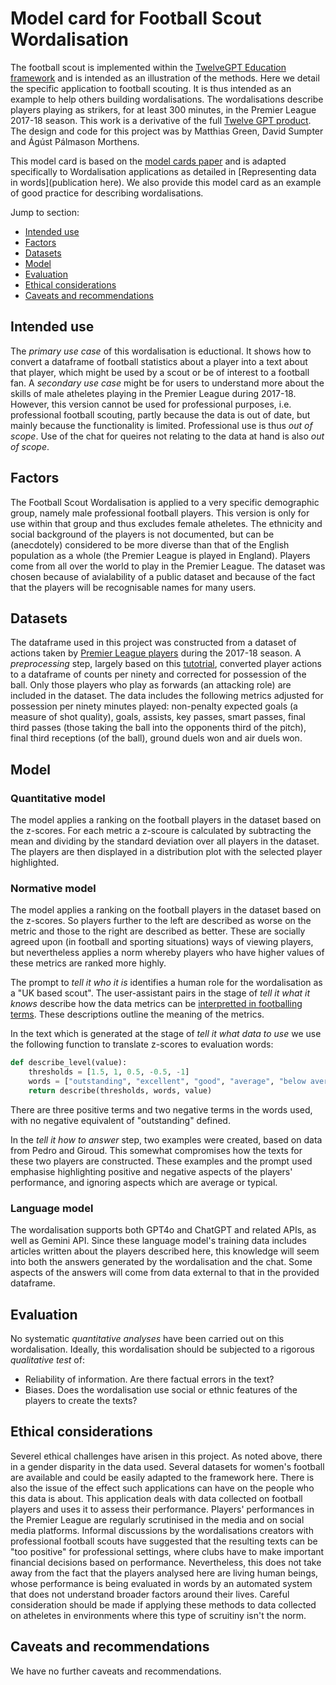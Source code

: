 # Model card for Football Scout Wordalisation

The football scout is implemented within the [TwelveGPT Education framework](https://github.com/soccermatics/twelve-gpt-educational) and
is intended as an illustration of the methods. Here we detail the specific application to football scouting. It is thus intended as an example to help others building wordalisations. The wordalisations describe players playing as strikers, for at least 300 minutes, in the Premier League 2017-18 season. This work is a derivative of the full [Twelve GPT product](https://twelve.football). The design and code for this project was by Matthias Green, David Sumpter and Ágúst Pálmason Morthens. 

This model card is based on the [model cards paper](https://arxiv.org/abs/1810.03993) and is adapted specifically to Wordalisation applications as detailed in [Representing data in words](publication here). We also provide this model card as an example of 
good practice for describing wordalisations.

Jump to section:

- [Intended use](#intended-use)
- [Factors](#factors)
- [Datasets](#dataset)
- [Model](#model)
- [Evaluation](#evaluation)
- [Ethical considerations](#ethical-considerations)
- [Caveats and recommendations](#caveats-and-recommendations)

## Intended use

The *primary use case* of this wordalisation is eductional. It shows how to convert a dataframe of football statistics about a player into a text about that player, which might be used by a scout or be of interest to a football fan. A *secondary use case* might be for users to understand more about the skills of male atheletes playing in the Premier League during 2017-18. However, this version cannot be used for professional purposes, i.e. professional football scouting, partly because the data is out of date, but mainly because the functionality is limited. Professional use is thus *out of scope*. Use of the chat for queires not relating to the data at hand is also *out of scope*. 

## Factors

The Football Scout Wordalisation is applied to a very specific demographic group, namely male professional football players. This version is only for use within that group and thus excludes female atheletes. The ethnicity and social background of the players is not documented, but can be (anecdotely) considered to be more diverse than that of the English population as a whole (the Premier League is played in England). Players come from all over the world to play in the Premier League. The dataset was chosen because of avialability of a public dataset and because of the fact that the players will be recognisable names for many users. 

## Datasets

The dataframe used in this project was constructed from a dataset of actions taken by [Premier League players](https://figshare.com/collections/Soccer_match_event_dataset/4415000/2) during the 2017-18 season. A *preprocessing* step, largely based on this [tutotrial](https://soccermatics.readthedocs.io/en/latest/lesson3/ScoutingPlayers.html), converted player actions to a dataframe of counts per ninety and corrected for possession of the ball. Only those players who play as forwards (an attacking role) are included in the dataset. The data includes the following metrics adjusted for possession per ninety minutes played: non-penalty expected goals (a measure of shot quality), goals, assists, key passes, smart passes, final third passes (those taking the ball into the opponents third of the pitch), final third receptions (of the ball), ground duels won and air duels won.

## Model

### Quantitative model

The model applies a ranking on the football players in the dataset based on the z-scores. For each metric a z-scoure is calculated by 
subtracting the mean and dividing by the standard deviation over all players in the dataset. The players are then displayed in a distribution
plot with the selected player highlighted. 

### Normative model

The model applies a ranking on the football players in the dataset based on the z-scores. So players further to the left are described as worse on the metric and those to the right are described as better. These are socially agreed upon (in football and sporting situations) ways of viewing players, but nevertheless applies a norm whereby players who have higher values of these metrics are ranked more highly. 

The prompt to *tell it who it is* identifies a human role for the wordalisation as a "UK based scout". The user-assistant pairs in the stage of *tell it what it knows* describe how the data metrics can be [interpretted in footballing terms](https://github.com/soccermatics/twelve-gpt-educational/blob/main/data/describe/Forward.xlsx). These descriptions outline the meaning of the metrics.

In the text which is generated at the stage of *tell it what data to use* we use the following function to translate z-scores to evaluation words:
```python
def describe_level(value):
    thresholds = [1.5, 1, 0.5, -0.5, -1]
    words = ["outstanding", "excellent", "good", "average", "below average", "poor"]
    return describe(thresholds, words, value)
```
There are three positive terms and two negative terms in the words used, with no negative equivalent of "outstanding" defined. 

In the *tell it how to answer* step, two examples were created, based on data from Pedro and Giroud. This somewhat compromises how the texts for these two players are constructed. These examples and the prompt used emphasise highlighting positive and negative aspects of the players' performance, and ignoring aspects which are average or typical.

### Language model

The wordalisation supports both GPT4o and ChatGPT and related APIs, as well as Gemini API. Since these language model's training data includes articles written about the players described here, this knowledge will seem into both the answers generated by the wordalisation and the chat. Some aspects of the answers will come from data external to that in the provided dataframe.

## Evaluation

No systematic *quantitative analyses* have been carried out on this wordalisation. Ideally, this wordalisation should be subjected to a rigorous *qualitative test* of:
- Reliability of information. Are there factual errors in the text?
- Biases. Does the wordalisation use social or ethnic features of the players to create the texts?

## Ethical considerations

Severel ethical challenges have arisen in this project. As noted above, there in a gender disparity in the data used. Several datasets for women's football are available and could be easily adapted to the framework here. There is also the issue of the effect such applications can have on the people who this data is about. This application deals with data collected on football players and uses it to assess their performance. Players' performances in the Premier League are regularly scrutinised in the media and on social media platforms. Informal discussions by the wordalisations creators with professional football scouts have suggested that the resulting texts can be "too positive" for professional settings, where clubs have to make important financial decisions based on performance. Nevertheless, this does not take away from the fact that the players analysed here are living human beings, whose performance is being evaluated in words by an automated system that does not understand broader factors around their lives. Careful consideration should be made if applying these methods to data collected on atheletes in environments where this type of scruitiny isn't the norm.

## Caveats and recommendations

We have no further caveats and recommendations.


